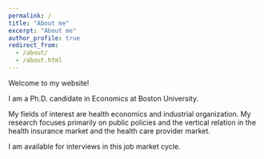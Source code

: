 ```yaml
---
permalink: /
title: "About me"
excerpt: "About me"
author_profile: true
redirect_from: 
  - /about/
  - /about.html
---
```


Welcome to my website! 

I am a Ph.D. candidate in Economics at Boston University.

My fields of interest are health economics and industrial organization. My research focuses primarily on public policies and the vertical relation in the health insurance market and the health care provider market.

I am available for interviews in this job market cycle.
